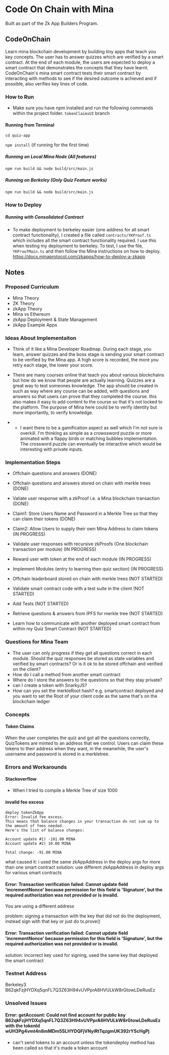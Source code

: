 # Code On Chain with Mina
Built as part of the Zk App Builders Program. 


## CodeOnChain
Learn mina blockchain development by building tiny apps that teach you key concepts. 
The user has to answer quizzes which are verified by a smart contract. 
At the end of each module, the users are expected to deploy a smart contract that demonstrates the concepts that they have learnt. 
CodeOnChain's mina smart contract tests their smart contract by interacting with methods to see if the desired outcome is achieved and if possible, also verifies key lines of code. 

### How to Run
- Make sure you have npm installed and run the following commands within the project folder. 
`tokenClaimsUI` branch
#### Running from Terminal
`cd quiz-app`

`npm install` (if running for the first time)

##### Running on Local Mina Node (All features)
`npm run build && node build/src/main.js`

##### Running on Berkeley (Only Quiz Feature works)
`npm run build && node build/src/main.js`

### How to Deploy

##### Running with Consolidated Contract
- To make deployment to berkeley easier (one address for all smart contract functionality), I created a file called `contracts/YKProof.ts` which includes all the smart contract functionality required. I use this when testing my deployment to berkeley. To test, I use the file, `YKProofMain.ts` and then follow the Mina instructions on how to deploy. https://docs.minaprotocol.com/zkapps/how-to-deploy-a-zkapp

## Notes

### Proposed Curriculum
- Mina Theory
- ZK Theory
- zkApp Theory
- Mina vs Ethereum 
- zkApp Deployment & State Management
- zkApp Example Apps

### Ideas About Implementaiton 
- Think of it like a Mina Developer Roadmap. During each stage, you learn, answer quizzes and the boss stage is sending your smart contract to be verified by the Mina app. A high score is recorded, the more you retry each stage, the lower your score. 

- There are many courses online that teach you about various blockchains but how do we know that people are actually learning. Quizzes are a great way to test someones knowledge. The app should be created in such as way where any course can be added, with questions and answers so that users can prove that they completed the course. this also makes it easy to add content to the course so that it's not locked to the platform. The purpose of Mina here could be to verify identity but more importantly, to verify knowledge. 
- - I want there to be a gamification aspect as well which I'm not sure is overkill. I'm thinking as simple as a crowssword puzzle or more animated with a flappy birds or matching bubbles implementation. The crossword puzzle can eventually be interactive which would be interesting with private inputs. 


### Implementation Steps
- Offchain questions and answers (DONE)
- Offchain questions and answers stored on chain with merkle trees (DONE)
- Valiate user response with a zkProof i.e. a Mina blockchain transaction (DONE)
- Claim1: Store Users Name and Password in a Merkle Tree so that they can claim their tokens (DONE)

- Claim2: Allow Users to supply their own Mina Address to claim tokens (IN PROGRESS)
- Validate user responses with recursive zkProofs (One blockchain transaction per module) (IN PROGRESS)
- Reward user with token at the end of each module (IN PROGRESS)
- Implement Modules (entry to learning then quiz section) (IN PROGRESS)

- Offchain leaderboard stored on chain with merkle trees (NOT STARTED)
- Validate smart contract code with a test suite in the client (NOT STARTED)
- Add Tests (NOT STARTED)
- Retrieve questions & answers from IPFS for merkle tree (NOT STARTED)
- Learn how to communicate with another deployed smart contract from within my Quiz Smart Contract (NOT STARTED)


### Questions for Mina Team
- The user can only progress if they get all questions correct in each module. Should the quiz responses be stored as state variables and verified by smart contracts?
Or is it ok to be stored offchain and verified on the client? 
- How do I call a method from another smart contract
- Where do I store the answers to the questions so that they stay private?
- can I create a token with SnarkyJS?
- How can you set the merkleRoot hash?  e.g. smartcontract deployed and you want to set the Root of your client code as the same that's on the blockchain ledger


### Concepts

#### Token Claims
When the user completes the quiz and got all the questions correctly, QuizTokens are minted to an address that we control.
Users can claim these tokens to their address when they want, in the meanwhile, the user's username and password is stored in a merkletree.


### Errors and Workarounds
#### Stackoverflow
- When I tried to compile a Merkle Tree of size 1000


#### invalid fee excess
```
deploy tokenZkApp
Error: Invalid fee excess.
This means that balance changes in your transaction do not sum up to the amount of fees needed.
Here's the list of balance changes:

Account update #1) -101.00 MINA
Account update #2) 10.00 MINA

Total change: -91.00 MINA
```

what caused it: i used the same zkAppAddress in the deploy args for more than one smart contract
solution: use different zkAppAddress in deploy args for various smart contracts


#### Error: Transaction verification failed: Cannot update field 'incrementNonce' because permission for this field is 'Signature', but the required authorization was not provided or is invalid.
You are using a different address 

problem: signing a transaction with the key that did not do the deployment, instead sign with that key or just do tx.prove()


#### Error: Transaction verification failed: Cannot update field 'incrementNonce' because permission for this field is 'Signature', but the required authorization was not provided or is invalid.

solution: incorrect key used for signing, used the same key that deployed the smart contract

### Testnet Address
Berkeley3 B62qkFzjHYDXq5qnFL7Q3Z63H94vUVPprA6HVULkW8rGtowLDeRusEz


### Unsolved Issues
#### Error: getAccount: Could not find account for public key B62qkFzjHYDXq5qnFL7Q3Z63H94vUVPprA6HVULkW8rGtowLDeRusEz with the tokenId wUH3Pg4vmt4n8mMDm5SLHYDQFjVNyiRtTqzgmUK392rYScHgPj
- can't send tokens to an account unless the tokendeploy method has been called so that it's made a token account